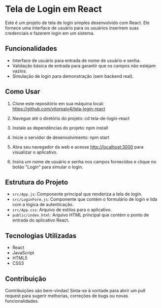 # Tela de Login em React

Este é um projeto de tela de login simples desenvolvido com React. Ele fornece uma interface de usuário para os usuários inserirem suas credenciais e fazerem login em um sistema.

## Funcionalidades

- Interface de usuário para entrada de nome de usuário e senha.
- Validação básica de entrada para garantir que os campos não estejam vazios.
- Simulação de login para demonstração (sem backend real).

## Como Usar

1. Clone este repositório em sua máquina local: https://github.com/vitorpaiv4/tela-login-react
   
2. Navegue até o diretório do projeto: cd tela-de-login-react


3. Instale as dependências do projeto: npm install
   
4. Inicie o servidor de desenvolvimento: npm start

5. Abra seu navegador da web e acesse [http://localhost:3000](http://localhost:3000) para visualizar o aplicativo.

6. Insira um nome de usuário e senha nos campos fornecidos e clique no botão "Login" para simular o login.

## Estrutura do Projeto

- `src/App.js`: Componente principal que renderiza a tela de login.
- `src/LoginForm.js`: Componente que contém o formulário de login e lida com a lógica de autenticação.
- `src/App.css`: Arquivo de estilos para o aplicativo.
- `public/index.html`: Arquivo HTML principal que contém o ponto de entrada do aplicativo React.

## Tecnologias Utilizadas

- React
- JavaScript
- HTML5
- CSS3

## Contribuição

Contribuições são bem-vindas! Sinta-se à vontade para abrir um pull request para sugerir melhorias, correções de bugs ou novas funcionalidades.








